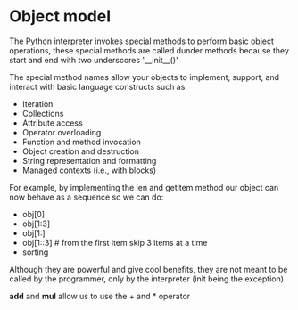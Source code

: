# Object model

The Python interpreter invokes special methods to perform basic object operations, these special methods are called dunder methods because they start and end with two underscores '\_\_init\_\_()'

The special method names allow your objects to implement, support, and interact with basic language constructs such as:

- Iteration
- Collections
- Attribute access
- Operator overloading
- Function and method invocation
- Object creation and destruction
- String representation and formatting
- Managed contexts (i.e., with blocks)

For example, by implementing the len and getitem method our object can now behave as a sequence so we can do:

- obj[0]
- obj[1:3]
- obj[1:]
- obj[1::3] # from the first item skip 3 items at a time
- sorting

Although they are powerful and give cool benefits, they are not meant to be called by the programmer, only by the interpreter (init being the exception)

__add__ and __mul__ allow us to use the + and * operator
